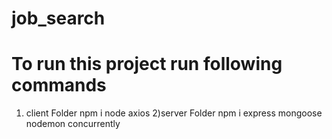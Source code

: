 # job_search
# To run this project run following commands
1) client Folder
npm i node axios
2)server Folder
npm i express mongoose nodemon concurrently

